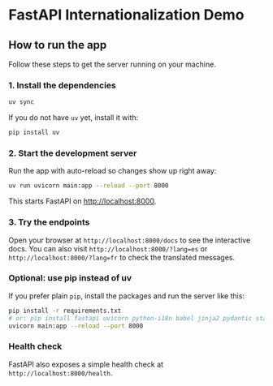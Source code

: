 # FastAPI Internationalization Demo

## How to run the app

Follow these steps to get the server running on your machine.

### 1. Install the dependencies

```bash
uv sync
```

If you do not have `uv` yet, install it with:

```bash
pip install uv
```

### 2. Start the development server

Run the app with auto-reload so changes show up right away:

```bash
uv run uvicorn main:app --reload --port 8000
```

This starts FastAPI on [http://localhost:8000](http://localhost:8000).

### 3. Try the endpoints

Open your browser at `http://localhost:8000/docs` to see the interactive docs.
You can also visit `http://localhost:8000/?lang=es` or `http://localhost:8000/?lang=fr`
to check the translated messages.

### Optional: use pip instead of uv

If you prefer plain `pip`, install the packages and run the server like this:

```bash
pip install -r requirements.txt
# or: pip install fastapi uvicorn python-i18n babel jinja2 pydantic starlette
uvicorn main:app --reload --port 8000
```

### Health check

FastAPI also exposes a simple health check at `http://localhost:8000/health`.
